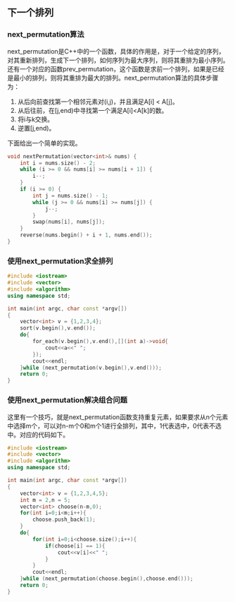 ## 下一个排列

### next_permutation算法

next_permutation是C++中的一个函数，具体的作用是，对于一个给定的序列，对其重新排列，生成下一个排列，如何序列为最大序列，则将其重排为最小序列。还有一个对应的函数prev_permutation，这个函数是求前一个排列，如果是已经是最小的排列，则将其重排为最大的排列。next_permutation算法的具体步骤为：

1. 从后向前查找第一个相邻元素对(i,j)，并且满足A[i] < A[j]。
2. 从后往前，在[j,end)中寻找第一个满足A[i]<A[k]的数。
3. 将i与k交换。
4. 逆置[j,end)。

下面给出一个简单的实现。

```cpp
void nextPermutation(vector<int>& nums) {
    int i = nums.size() - 2;
    while (i >= 0 && nums[i] >= nums[i + 1]) {
        i--;
    }
    if (i >= 0) {
        int j = nums.size() - 1;
        while (j >= 0 && nums[i] >= nums[j]) {
            j--;
        }
        swap(nums[i], nums[j]);
    }
    reverse(nums.begin() + i + 1, nums.end());
}
```

### 使用next_permutation求全排列

```cpp
#include <iostream>
#include <vector>
#include <algorithm>
using namespace std;

int main(int argc, char const *argv[])
{
    vector<int> v = {1,2,3,4};
    sort(v.begin(),v.end());
    do{
        for_each(v.begin(),v.end(),[](int a)->void{
            cout<<a<<" ";
        });
        cout<<endl;
    }while (next_permutation(v.begin(),v.end()));
    return 0;
}
```

### 使用next_permutation解决组合问题

这里有一个技巧，就是next_permutation函数支持重复元素，如果要求从n个元素中选择m个，可以对n-m个0和m个1进行全排列，其中，1代表选中，0代表不选中。对应的代码如下。

```cpp
#include <iostream>
#include <vector>
#include <algorithm>
using namespace std;

int main(int argc, char const *argv[])
{
    vector<int> v = {1,2,3,4,5};
    int m = 2,n = 5;
    vector<int> choose(n-m,0);
    for(int i=0;i<m;i++){
        choose.push_back(1);
    }
    do{
        for(int i=0;i<choose.size();i++){
            if(choose[i] == 1){
                cout<<v[i]<<" ";
            }
        }
        cout<<endl;
    }while (next_permutation(choose.begin(),choose.end()));
    return 0;
}
```